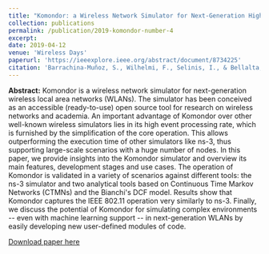 ```yaml
---
title: "Komondor: a Wireless Network Simulator for Next-Generation High-Density WLANs"
collection: publications
permalink: /publication/2019-komondor-number-4
excerpt: 
date: 2019-04-12
venue: 'Wireless Days'
paperurl: 'https://ieeexplore.ieee.org/abstract/document/8734225'
citation: 'Barrachina-Muñoz, S., Wilhelmi, F., Selinis, I., & Bellalta, B. (2019, April). Komondor: a Wireless Network Simulator for Next-Generation High-Density WLANs. In 2019 Wireless Days (WD) (pp. 1-8). IEEE.'
---
```

**Abstract:** Komondor is a wireless network simulator for next-generation wireless local area networks (WLANs). The simulator has been conceived as an accessible (ready-to-use) open source tool for research on wireless networks and academia. An important advantage of Komondor over other well-known wireless simulators lies in its high event processing rate, which is furnished by the simplification of the core operation. This allows outperforming the execution time of other simulators like ns-3, thus supporting large-scale scenarios with a huge number of nodes. In this paper, we provide insights into the Komondor simulator and overview its main features, development stages and use cases. The operation of Komondor is validated in a variety of scenarios against different tools: the ns-3 simulator and two analytical tools based on Continuous Time Markov Networks (CTMNs) and the Bianchi's DCF model. Results show that Komondor captures the IEEE 802.11 operation very similarly to ns-3. Finally, we discuss the potential of Komondor for simulating complex environments -- even with machine learning support -- in next-generation WLANs by easily developing new user-defined modules of code.

[Download paper here](https://arxiv.org/pdf/1811.12397.pdf)